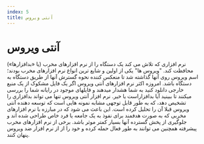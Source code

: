 ```yaml
---
index: 5
title: آنتی ویروس
---
```

# آنتی ویروس

نرم افزاری که تلاش می کند یک دستگاه را از نرم افزارهای مخرب (یا «بدافزارها») محافظت کند. "ویروس ها" یکی از اولین و شایع ترین انواع نرم افزارهای مخرب بودند؛ اسم ویروس روی آنها گذاشته شد تا منعکس کننده نحوه گسترش آنها از طریق دستگاه به دستگاه باشد. امروزه اکثر نرم افزارهای آنتی ویروس اگر یک فایل مشکوک از یک منبع خارجی دانلود کنید به شما هشدار میدهند و فایلهای موجود در رایانه شما را بررسی میکنند تا ببینید آیا بدافزاراست یا خیر. نرم افزار آنتی ویروس تنها می تواند بدافزاری را تشخیص دهد، که به طور قابل توجهی مشابه نمونه هایی است که توسعه دهنده آنتی ویروس قبلا آن را تحلیل کرده است. این باعث می شود که در مبارزه با نرم افزارهای مخربی که به صورت هدفمند برای نفوذ به یک جامعه یا فرد خاص طراحی شده اند و جلوگیری از پخش گسترده آنها بسیار کمتر موثر باشد. برخی از نرم افزارهای مخرب پیشرفته همچنین می توانند به طور فعال حمله کرده و خود را از از نرم افزار ضد ویروس پنهان کنند.